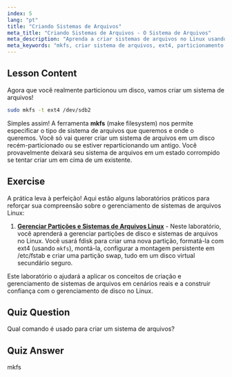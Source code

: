 ```yaml
---
index: 5
lang: "pt"
title: "Criando Sistemas de Arquivos"
meta_title: "Criando Sistemas de Arquivos - O Sistema de Arquivos"
meta_description: "Aprenda a criar sistemas de arquivos no Linux usando mkfs. Este guia para iniciantes cobre ext4 e particionamento de disco. Comece sua jornada no Linux!"
meta_keywords: "mkfs, criar sistema de arquivos, ext4, particionamento Linux, tutorial Linux, Linux para iniciantes, gerenciamento de disco, guia Linux"
---
```


## Lesson Content

Agora que você realmente particionou um disco, vamos criar um sistema de arquivos!

```bash
sudo mkfs -t ext4 /dev/sdb2
```

Simples assim! A ferramenta **mkfs** (make filesystem) nos permite especificar o tipo de sistema de arquivos que queremos e onde o queremos. Você só vai querer criar um sistema de arquivos em um disco recém-particionado ou se estiver reparticionando um antigo. Você provavelmente deixará seu sistema de arquivos em um estado corrompido se tentar criar um em cima de um existente.

## Exercise

A prática leva à perfeição! Aqui estão alguns laboratórios práticos para reforçar sua compreensão sobre o gerenciamento de sistemas de arquivos Linux:

1. **[Gerenciar Partições e Sistemas de Arquivos Linux](https://labex.io/pt/labs/comptia-manage-linux-partitions-and-filesystems-590845)** - Neste laboratório, você aprenderá a gerenciar partições de disco e sistemas de arquivos no Linux. Você usará fdisk para criar uma nova partição, formatá-la com ext4 (usando `mkfs`), montá-la, configurar a montagem persistente em /etc/fstab e criar uma partição swap, tudo em um disco virtual secundário seguro.

Este laboratório o ajudará a aplicar os conceitos de criação e gerenciamento de sistemas de arquivos em cenários reais e a construir confiança com o gerenciamento de disco no Linux.

## Quiz Question

Qual comando é usado para criar um sistema de arquivos?

## Quiz Answer

mkfs
